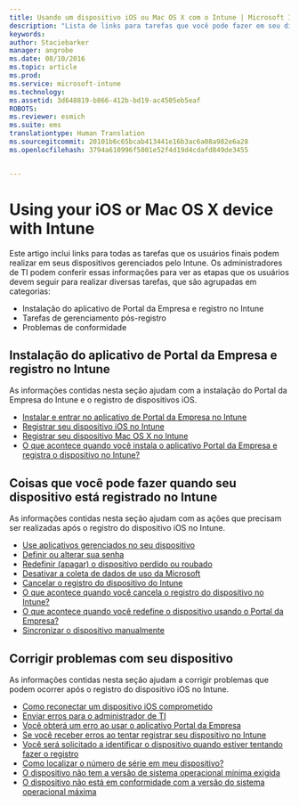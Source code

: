```yaml
---
title: Usando um dispositivo iOS ou Mac OS X com o Intune | Microsoft Intune
description: "Lista de links para tarefas que você pode fazer em seu dispositivo móvel iOS ou Mac OS X quando o dispositivo é registrado no Intune"
keywords: 
author: Staciebarker
manager: angrobe
ms.date: 08/10/2016
ms.topic: article
ms.prod: 
ms.service: microsoft-intune
ms.technology: 
ms.assetid: 3d648819-b866-412b-bd19-ac4505eb5eaf
ROBOTS: 
ms.reviewer: esmich
ms.suite: ems
translationtype: Human Translation
ms.sourcegitcommit: 20101b6c65bcab413441e16b3ac6a08a982e6a28
ms.openlocfilehash: 3794a610996f5001e52f4d19d4cdafd849de3455


---
```


# Using your iOS or Mac OS X device with Intune

Este artigo inclui links para todas as tarefas que os usuários finais podem realizar em seus dispositivos gerenciados pelo Intune. Os administradores de TI podem conferir essas informações para ver as etapas que os usuários devem seguir para realizar diversas tarefas, que são agrupadas em categorias:
- Instalação do aplicativo de Portal da Empresa e registro no Intune
- Tarefas de gerenciamento pós-registro
- Problemas de conformidade

## Instalação do aplicativo de Portal da Empresa e registro no Intune

As informações contidas nesta seção ajudam com a instalação do Portal da Empresa do Intune e o registro de dispositivos iOS.

- [Instalar e entrar no aplicativo de Portal da Empresa no Intune](install-and-sign-in-to-the-intune-company-portal-app-ios.md)
- [Registrar seu dispositivo iOS no Intune](enroll-your-device-in-intune-ios.md)
- [Registrar seu dispositivo Mac OS X no Intune](enroll-your-device-in-intune-mac-os-x.md)
- [O que acontece quando você instala o aplicativo Portal da Empresa e registra o dispositivo no Intune?](what-happens-if-you-install-the-Company-Portal-app-and-enroll-your-device-in-intune-ios.md)

## Coisas que você pode fazer quando seu dispositivo está registrado no Intune

As informações contidas nesta seção ajudam com as ações que precisam ser realizadas após o registro do dispositivo iOS no Intune.

- [Use aplicativos gerenciados no seu dispositivo](use-managed-apps-on-your-device-ios.md)
- [Definir ou alterar sua senha](set-or-change-your-passcode-ios.md)
- [Redefinir (apagar) o dispositivo perdido ou roubado](reset-erase-your-lost-or-stolen-device-ios.md)
- [Desativar a coleta de dados de uso da Microsoft](turn-off-microsoft-usage-data-collection-ios.md)
- [Cancelar o registro do dispositivo do Intune](unenroll-your-device-from-intune-ios.md)
- [O que acontece quando você cancela o registro do dispositivo no Intune?](what-happens-if-you-unenroll-your-device-from-intune-ios.md)
- [O que acontece quando você redefine o dispositivo usando o Portal da Empresa?](what-happens-if-you-reset-your-device-using-the-company-portal-ios.md)
- [Sincronizar o dispositivo manualmente](sync-your-device-manually-ios.md)

## Corrigir problemas com seu dispositivo

As informações contidas nesta seção ajudam a corrigir problemas que podem ocorrer após o registro do dispositivo iOS no Intune.

- [Como reconectar um dispositivo iOS comprometido](how-to-reconnect-a-compromised-ios-device.md)
- [Enviar erros para o administrador de TI](send-errors-to-your-it-admin-ios.md)
- [Você obterá um erro ao usar o aplicativo Portal da Empresa](you-get-an-error-while-using-the-company-portal-app-ios.md)
- [Se você receber erros ao tentar registrar seu dispositivo no Intune](you-see-errors-while-trying-to-enroll-your-device-in-intune-ios.md)
- [Você será solicitado a identificar o dispositivo quando estiver tentando fazer o registro](you-are-asked-to-identify-your-device-when-trying-to-enroll-ios.md)
- [Como localizar o número de série em meu dispositivo?](how-do-i-find-the-serial-number-on-my-device-ios.md)
- [O dispositivo não tem a versão de sistema operacional mínima exigida](device-doesnt-have-the-required-minimum-operating-system-version-ios.md)
- [O dispositivo não está em conformidade com a versão do sistema operacional máxima](device-doesnt-comply-with-the-maximum-operating-system-version-ios.md)



<!--HONumber=Aug16_HO5-->


